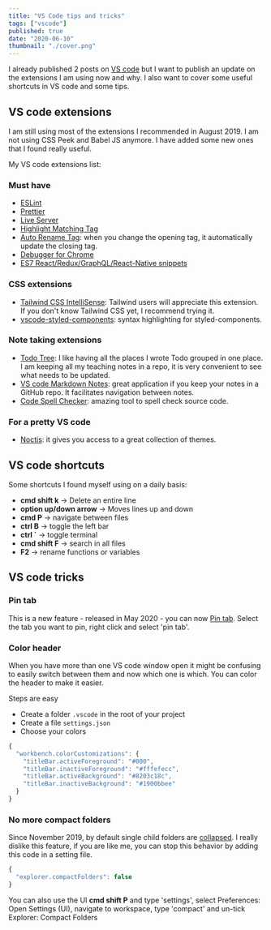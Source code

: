 ```yaml
---
title: "VS Code tips and tricks"
tags: ["vscode"]
published: true
date: "2020-06-10"
thumbnail: "./cover.png"
---
```


I already published 2 posts on [VS code](http://celine.tech/tags/vscode/) but I want to publish an update on the extensions I am using now and why. I also want to cover some useful shortcuts in VS code and some tips.

## VS code extensions

I am still using most of the extensions I recommended in August 2019. I am not using CSS Peek and Babel JS anymore. I have added some new ones that I found really useful.

My VS code extensions list:

### Must have

- [ESLint](https://marketplace.visualstudio.com/items?itemName=dbaeumer.vscode-eslint)
- [Prettier](https://marketplace.visualstudio.com/items?itemName=esbenp.prettier-vscode)
- [Live Server](https://marketplace.visualstudio.com/items?itemName=ritwickdey.LiveServer)
- [Highlight Matching Tag](https://marketplace.visualstudio.com/items?itemName=vincaslt.highlight-matching-tag)
- [Auto Rename Tag](https://marketplace.visualstudio.com/items?itemName=formulahendry.auto-rename-tag): when you change the opening tag, it automatically update the closing tag.
- [Debugger for Chrome](https://marketplace.visualstudio.com/items?itemName=msjsdiag.debugger-for-chrome)
- [ES7 React/Redux/GraphQL/React-Native snippets](https://marketplace.visualstudio.com/items?itemName=dsznajder.es7-react-js-snippets)

### CSS extensions

- [Tailwind CSS IntelliSense](https://marketplace.visualstudio.com/items?itemName=bradlc.vscode-tailwindcss): Tailwind users will appreciate this extension. If you don't know Tailwind CSS yet, I recommend trying it.
- [vscode-styled-components](https://marketplace.visualstudio.com/items?itemName=jpoissonnier.vscode-styled-components): syntax highlighting for styled-components.

### Note taking extensions

- [Todo Tree](https://marketplace.visualstudio.com/items?itemName=Gruntfuggly.todo-tree): I like having all the places I wrote Todo grouped in one place. I am keeping all my teaching notes in a repo, it is very convenient to see what needs to be updated.
- [VS code Markdown Notes](https://marketplace.visualstudio.com/items?itemName=kortina.vscode-markdown-notes): great application if you keep your notes in a GitHub repo. It facilitates navigation between notes.
- [Code Spell Checker](https://marketplace.visualstudio.com/items?itemName=streetsidesoftware.code-spell-checker): amazing tool to spell check source code.

### For a pretty VS code

- [Noctis](https://marketplace.visualstudio.com/items?itemName=liviuschera.noctis): it gives you access to a great collection of themes.

## VS code shortcuts

Some shortcuts I found myself using on a daily basis:

- **cmd shift k** -> Delete an entire line
- **option up/down arrow** -> Moves lines up and down
- **cmd P** -> navigate between files
- **ctrl B** -> toggle the left bar
- **ctrl `** -> toggle terminal
- **cmd shift F** -> search in all files
- **F2** -> rename functions or variables

## VS code tricks

### Pin tab

This is a new feature - released in May 2020 - you can now [Pin tab](https://code.visualstudio.com/updates/v1_46#_pin-tabs). Select the tab you want to pin, right click and select 'pin tab'.

### Color header

When you have more than one VS code window open it might be confusing to easily switch between them and now which one is which. You can color the header to make it easier.

Steps are easy

- Create a folder `.vscode` in the root of your project
- Create a file `settings.json`
- Choose your colors

```js
{
  "workbench.colorCustomizations": {
    "titleBar.activeForeground": "#000",
    "titleBar.inactiveForeground": "#fffefecc",
    "titleBar.activeBackground": "#8203c18c",
    "titleBar.inactiveBackground": "#1900bbee"
  }
}
```

### No more compact folders

Since November 2019, by default single child folders are [collapsed](https://code.visualstudio.com/updates/v1_41#_compact-folders-in-explorer). I really dislike this feature, if you are like me, you can stop this behavior by adding this code in a setting file.

```js
{
  "explorer.compactFolders": false
}
```

You can also use the UI **cmd shift P** and type 'settings', select Preferences: Open Settings (UI), navigate to workspace, type 'compact' and un-tick Explorer: Compact Folders
